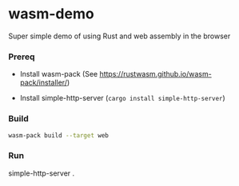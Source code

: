 # wasm-demo

Super simple demo of using Rust and web assembly in the browser

### Prereq

* Install wasm-pack
  (See https://rustwasm.github.io/wasm-pack/installer/)

* Install simple-http-server (`cargo install simple-http-server`)

### Build

```bash
wasm-pack build --target web
```

### Run

simple-http-server .